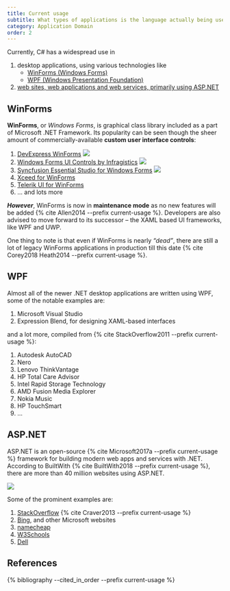 ```yaml
---
title: Current usage
subtitle: What types of applications is the language actually being used mostly? Show samples.
category: Application Domain
order: 2
---
```


Currently, C# has a widespread use in

1. desktop applications, using various technologies like
    - [WinForms (Windows Forms)](#winforms)
    - [WPF (Windows Presentation Foundation)](#wpf)
1. [web sites, web applications and web services, primarily using ASP.NET](#aspnet)

## WinForms

**WinForms**, or _Windows Forms_, is graphical class library included as a part of Microsoft .NET Framework. Its popularity can be seen though the sheer amount of commercially-available **custom user interface controls**:

1. [DevExpress WinForms](https://www.devexpress.com/products/net/controls/winforms/)
![]({{site.url}}/images/posts/current-usage/devexpress-winforms.png)
1. [Windows Forms UI Controls by Infragistics](https://www.infragistics.com/products/windows-forms)
![]({{site.url}}/images/posts/current-usage/infragistics-winforms.png)
1. [Syncfusion Essential Studio for Windows Forms](https://www.syncfusion.com/products/windows-forms)
![]({{site.url}}/images/posts/current-usage/syncfusion-winforms.png)
1. [Xceed for WinForms](https://xceed.com/winforms/)
1. [Telerik UI for WinForms](https://www.telerik.com/products/winforms.aspx)
1. ... and lots more

_**However**_, WinForms is now in **maintenance mode** as no new features will be added {% cite Allen2014 --prefix current-usage %}. Developers are also advised to move forward to its successor – the XAML based UI frameworks, like WPF and UWP.

One thing to note is that even if WinForms is nearly _“dead”_, there are still a lot of legacy WinForms applications in production till this date {% cite Corey2018 Heath2014 --prefix current-usage %}.

## WPF

Almost all of the newer .NET desktop applications are written using WPF, some of the notable examples are:

1. Microsoft Visual Studio
1. Expression Blend, for designing XAML-based interfaces

and a lot more, compiled from {% cite StackOverflow2011 --prefix current-usage %}: 
1. Autodesk AutoCAD
1. Nero
1. Lenovo ThinkVantage
1. HP Total Care Advisor
1. Intel Rapid Storage Technology
1. AMD Fusion Media Explorer
1. Nokia Music
1. HP TouchSmart
1. ...

## ASP.NET

ASP.NET is an open-source {% cite Microsoft2017a --prefix current-usage %} framework for building modern web apps and services with .NET. According to BuiltWith {% cite BuiltWith2018 --prefix current-usage %}, there are more than 40 million websites using ASP.NET.

![]({{site.url}}/images/posts/current-usage/builtwith-website-using-aspnet.png)

Some of the prominent examples are:

1. [StackOverflow](https://stackoverflow.com/) {% cite Craver2013 --prefix current-usage %}
1. [Bing](https://www.bing.com/), and other Microsoft websites
1. [namecheap](https://www.namecheap.com/)
1. [W3Schools](https://www.w3schools.com/)
1. [Dell](http://www.dell.com/)

## References

{% bibliography --cited_in_order --prefix current-usage %}